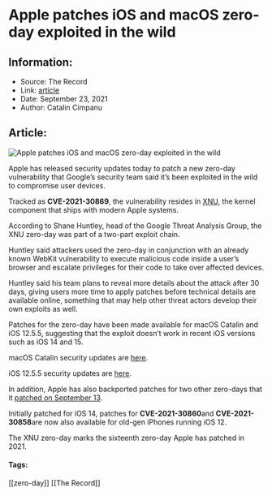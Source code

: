 # Apple patches iOS and macOS zero-day exploited in the wild
### 

## Information:
+ Source: The Record
+ Link: [article](https://therecord.media/apple-patches-ios-and-macos-zero-day-exploited-in-the-wild/)
+ Date: September 23, 2021
+ Author: Catalin Cimpanu


## Article:
![Apple patches iOS and macOS zero-day exploited in the wild](https://therecord.media/wp-content/uploads/2021/06/Apple-e1632427627227.jpg)

Apple has released security updates today to patch a new zero-day vulnerability that Google’s security team said it’s been exploited in the wild to compromise user devices.


Tracked as **CVE-2021-30869**, the vulnerability resides in [XNU](https://en.wikipedia.org/wiki/XNU), the kernel component that ships with modern Apple systems.


According to Shane Huntley, head of the Google Threat Analysis Group, the XNU zero-day was part of a two-part exploit chain.


Huntley said attackers used the zero-day in conjunction with an already known WebKit vulnerability to execute malicious code inside a user’s browser and escalate privileges for their code to take over affected devices.





Huntley said his team plans to reveal more details about the attack after 30 days, giving users more time to apply patches before technical details are available online, something that may help other threat actors develop their own exploits as well.


Patches for the zero-day have been made available for macOS Catalin and iOS 12.5.5, suggesting that the exploit doesn’t work in recent iOS versions such as iOS 14 and 15.


macOS Catalin security updates are [here](https://support.apple.com/en-us/HT212825).


iOS 12.5.5 security updates are [here](https://support.apple.com/en-us/HT212824).


In addition, Apple has also backported patches for two other zero-days that it [patched on September 13](https://therecord.media/apple-releases-patches-for-nso-groups-forcedentry-zero-day/).


Initially patched for iOS 14, patches for **CVE-2021-30860**and **CVE-2021-30858**are now also available for old-gen iPhones running iOS 12.


The XNU zero-day marks the sixteenth zero-day Apple has patched in 2021.





#### Tags:
[[zero-day]] [[The Record]]
